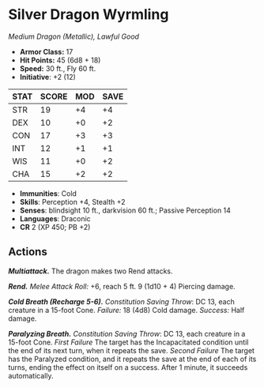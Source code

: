 # Silver Dragon Wyrmling

*Medium Dragon (Metallic), Lawful Good*

- **Armor Class:** 17
- **Hit Points:** 45 (6d8 + 18)
- **Speed:** 30 ft., Fly 60 ft.
- **Initiative**: +2 (12)

|STAT|SCORE|MOD|SAVE|
| --- | --- | --- | ---- |
| STR | 19 | +4 | +4 |
| DEX | 10 | +0 | +2 |
| CON | 17 | +3 | +3 |
| INT | 12 | +1 | +1 |
| WIS | 11 | +0 | +2 |
| CHA | 15 | +2 | +2 |

- **Immunities**: Cold
- **Skills**: Perception +4, Stealth +2
- **Senses**: blindsight 10 ft., darkvision 60 ft.; Passive Perception 14
- **Languages**: Draconic
- **CR** 2 (XP 450; PB +2)

## Actions

***Multiattack.*** The dragon makes two Rend attacks.

***Rend.*** *Melee Attack Roll:* +6, reach 5 ft. 9 (1d10 + 4) Piercing damage.

***Cold Breath (Recharge 5-6).*** *Constitution Saving Throw*: DC 13, each creature in a 15-foot Cone. *Failure:*  18 (4d8) Cold damage. *Success:*  Half damage.

***Paralyzing Breath.*** *Constitution Saving Throw*: DC 13, each creature in a 15-foot Cone. *First Failure* The target has the Incapacitated condition until the end of its next turn, when it repeats the save. *Second Failure* The target has the Paralyzed condition, and it repeats the save at the end of each of its turns, ending the effect on itself on a success. After 1 minute, it succeeds automatically.

